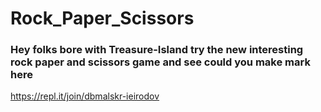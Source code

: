 # Rock_Paper_Scissors

### Hey folks bore with Treasure-Island try the new interesting rock paper and scissors game and see could you make mark here

https://repl.it/join/dbmalskr-ieirodov


